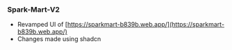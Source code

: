 ### Spark-Mart-V2
- Revamped UI of [https://sparkmart-b839b.web.app/](https://sparkmart-b839b.web.app/)
- Changes made using shadcn